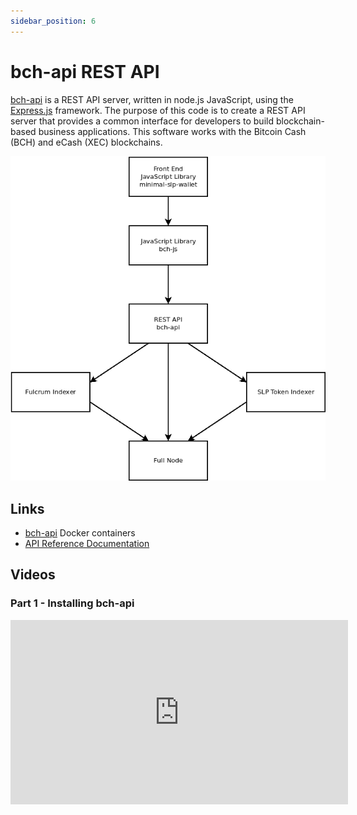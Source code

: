 ```yaml
---
sidebar_position: 6
---
```


# bch-api REST API

[bch-api](https://github.com/Permissionless-Software-Foundation/bch-api) is a REST API server, written in node.js JavaScript, using the [Express.js](https://expressjs.com/) framework. The purpose of this code is to create a REST API server that provides a common interface for developers to build blockchain-based business applications. This software works with the Bitcoin Cash (BCH) and eCash (XEC) blockchains.

![bch-api dependency graph](../img/bch-api-dependency-graph.png)

## Links

- [bch-api](https://github.com/Permissionless-Software-Foundation/bch-api) Docker containers
- [API Reference Documentation](https://api.fullstack.cash/docs/)

## Videos

### Part 1 - Installing bch-api

<iframe width="540" height="295" src="https://www.youtube.com/embed/D0pMYpGhOco" title="Install bch-api" frameborder="0" allow="accelerometer; autoplay; clipboard-write; encrypted-media; gyroscope; picture-in-picture; web-share" allowfullscreen></iframe>
